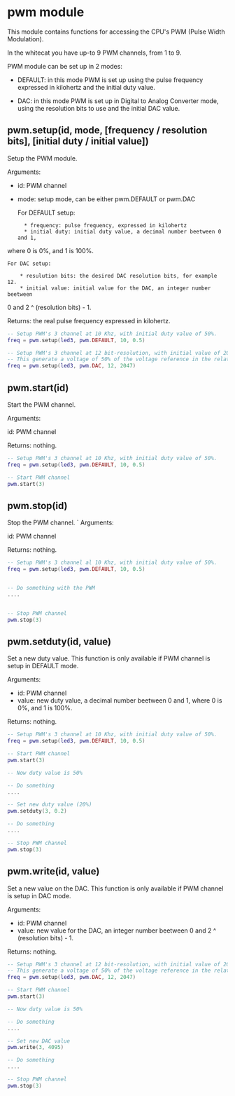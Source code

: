 # pwm module
 
This module contains functions for accessing the CPU's PWM (Pulse Width 
Modulation).

In the whitecat you have up-to 9 PWM channels, from 1 to 9.

PWM module can be set up in 2 modes:

* DEFAULT: in this mode PWM is set up using the pulse frequency expressed in 
kilohertz and the initial duty value.

* DAC: in this mode PWM is set up in Digital to Analog Converter mode, using 
the resolution bits to use and the initial DAC value.


## pwm.setup(id, mode, [frequency / resolution bits], [initial duty / initial value])

Setup the PWM module.

Arguments:

* id: PWM channel
* mode: setup mode, can be either pwm.DEFAULT or pwm.DAC

    For DEFAULT setup:

        * frequency: pulse frequency, expressed in kilohertz
        * initial duty: initial duty value, a decimal number beetween 0 and 1, 
where 0 is 0%, and 1 is 100%.

    For DAC setup:

        * resulution bits: the desired DAC resolution bits, for example 12.
        * initial value: initial value for the DAC, an integer number beetween 
0 and 2 ^ (resolution bits) - 1.

Returns: the real pulse frequency expressed in kilohertz.


```lua
-- Setup PWM's 3 channel at 10 Khz, with initial duty value of 50%.
freq = pwm.setup(led3, pwm.DEFAULT, 10, 0.5)
```


```lua
-- Setup PWM's 3 channel at 12 bit-resolution, with initial value of 2047.
-- This generate a voltage of 50% of the voltage reference in the related pin.
freq = pwm.setup(led3, pwm.DAC, 12, 2047)
```


## pwm.start(id)

Start the PWM channel.

Arguments:

id: PWM channel

Returns: nothing.


```lua
-- Setup PWM's 3 channel at 10 Khz, with initial duty value of 50%.
freq = pwm.setup(led3, pwm.DEFAULT, 10, 0.5)

-- Start PWM channel
pwm.start(3)
```


## pwm.stop(id)

Stop the PWM channel.
`
Arguments:

id: PWM channel

Returns: nothing.


```lua
-- Setup PWM's 3 channel al 10 Khz, with initial duty value of 50%.
freq = pwm.setup(led3, pwm.DEFAULT, 10, 0.5)


-- Do something with the PWM
....


-- Stop PWM channel
pwm.stop(3)
```


## pwm.setduty(id, value)

Set a new duty value. This function is only available if PWM channel is setup 
in DEFAULT mode.

Arguments:

* id: PWM channel
* value: new duty value, a decimal number beetween 0 and 1, 
where 0 is 0%, and 1 is 100%.

Returns: nothing.


```lua
-- Setup PWM's 3 channel at 10 Khz, with initial duty value of 50%.
freq = pwm.setup(led3, pwm.DEFAULT, 10, 0.5)

-- Start PWM channel
pwm.start(3)

-- Now duty value is 50%

-- Do something
....

-- Set new duty value (20%)
pwm.setduty(3, 0.2)

-- Do something
....

-- Stop PWM channel
pwm.stop(3)

```

## pwm.write(id, value)

Set a new value on the DAC. This function is only available if PWM channel is 
setup in DAC mode.

Arguments:

* id: PWM channel
* value: new value for the DAC, an integer number beetween 0 and 
2 ^ (resolution bits) - 1.

Returns: nothing.


```lua
-- Setup PWM's 3 channel at 12 bit-resolution, with initial value of 2047.
-- This generate a voltage of 50% of the voltage reference in the related pin.
freq = pwm.setup(led3, pwm.DAC, 12, 2047)

-- Start PWM channel
pwm.start(3)

-- Now duty value is 50%

-- Do something
....

-- Set new DAC value
pwm.write(3, 4095)

-- Do something
....

-- Stop PWM channel
pwm.stop(3)

```
